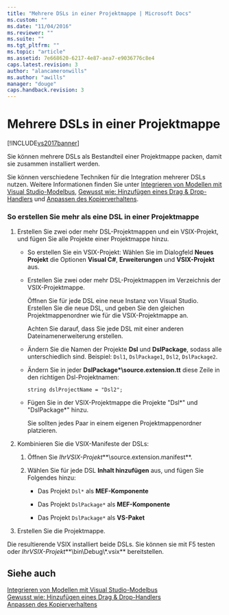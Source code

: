 ```yaml
---
title: "Mehrere DSLs in einer Projektmappe | Microsoft Docs"
ms.custom: ""
ms.date: "11/04/2016"
ms.reviewer: ""
ms.suite: ""
ms.tgt_pltfrm: ""
ms.topic: "article"
ms.assetid: 7e668620-6217-4e87-aea7-e9036776c8e4
caps.latest.revision: 3
author: "alancameronwills"
ms.author: "awills"
manager: "douge"
caps.handback.revision: 3
---
```

# Mehrere DSLs in einer Projektmappe
[!INCLUDE[vs2017banner](../code-quality/includes/vs2017banner.md)]

Sie können mehrere DSLs als Bestandteil einer Projektmappe packen, damit sie zusammen installiert werden.  
  
 Sie können verschiedene Techniken für die Integration mehrerer DSLs nutzen. Weitere Informationen finden Sie unter [Integrieren von Modellen mit Visual Studio\-Modelbus](../modeling/integrating-models-by-using-visual-studio-modelbus.md), [Gewusst wie: Hinzufügen eines Drag & Drop\-Handlers](../modeling/how-to-add-a-drag-and-drop-handler.md) und [Anpassen des Kopierverhaltens](../modeling/customizing-copy-behavior.md).  
  
### So erstellen Sie mehr als eine DSL in einer Projektmappe  
  
1.  Erstellen Sie zwei oder mehr DSL\-Projektmappen und ein VSIX\-Projekt, und fügen Sie alle Projekte einer Projektmappe hinzu.  
  
    -   So erstellen Sie ein VSIX\-Projekt: Wählen Sie im Dialogfeld **Neues Projekt** die Optionen **Visual C\#**, **Erweiterungen** und **VSIX\-Projekt** aus.  
  
    -   Erstellen Sie zwei oder mehr DSL\-Projektmappen im Verzeichnis der VSIX\-Projektmappe.  
  
         Öffnen Sie für jede DSL eine neue Instanz von Visual Studio. Erstellen Sie die neue DSL, und geben Sie den gleichen Projektmappenordner wie für die VSIX\-Projektmappe an.  
  
         Achten Sie darauf, dass Sie jede DSL mit einer anderen Dateinamenerweiterung erstellen.  
  
    -   Ändern Sie die Namen der Projekte **Dsl** und **DslPackage**, sodass alle unterschiedlich sind. Beispiel: `Dsl1`, `DslPackage1`, `Dsl2`, `DslPackage2`.  
  
    -   Ändern Sie in jeder **DslPackage\*\\source.extension.tt** diese Zeile in den richtigen Dsl\-Projektnamen:  
  
         `string dslProjectName = "Dsl2";`  
  
    -   Fügen Sie in der VSIX\-Projektmappe die Projekte "Dsl\*" und "DslPackage\*" hinzu.  
  
         Sie sollten jedes Paar in einem eigenen Projektmappenordner platzieren.  
  
2.  Kombinieren Sie die VSIX\-Manifeste der DSLs:  
  
    1.  Öffnen Sie *IhrVSIX\-Projekt***\\source.extension.manifest**.  
  
    2.  Wählen Sie für jede DSL **Inhalt hinzufügen** aus, und fügen Sie Folgendes hinzu:  
  
        -   Das Projekt `Dsl*` als **MEF\-Komponente**  
  
        -   Das Projekt `DslPackage*` als **MEF\-Komponente**  
  
        -   Das Projekt `DslPackage*` als **VS\-Paket**  
  
3.  Erstellen Sie die Projektmappe.  
  
 Die resultierende VSIX installiert beide DSLs. Sie können sie mit F5 testen oder *IhrVSIX\-Projekt***\\bin\\Debug\\\*.vsix** bereitstellen.  
  
## Siehe auch  
 [Integrieren von Modellen mit Visual Studio\-Modelbus](../modeling/integrating-models-by-using-visual-studio-modelbus.md)   
 [Gewusst wie: Hinzufügen eines Drag & Drop\-Handlers](../modeling/how-to-add-a-drag-and-drop-handler.md)   
 [Anpassen des Kopierverhaltens](../modeling/customizing-copy-behavior.md)